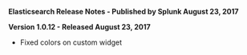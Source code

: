 **Elasticsearch Release Notes - Published by Splunk August 23, 2017**


**Version 1.0.12 - Released August 23, 2017**

* Fixed colors on custom widget
